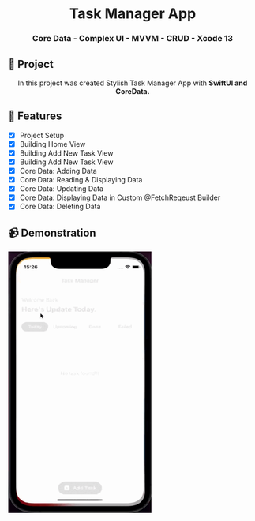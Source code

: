 <h1 align="center">Task Manager App</h1>
<h3 align="center">Core Data - Complex UI - MVVM - CRUD - Xcode 13</h3>


## 🚀 Project
<p align="center"> In this project was created Stylish Task Manager App with <b>SwiftUI and CoreData. </b></p>

##  🧲  Features

- [x] Project Setup
- [x] Building Home View
- [x] Building Add New Task View
- [x] Building Add New Task View
- [x] Core Data: Adding Data
- [x] Core Data: Reading & Displaying Data
- [x] Core Data: Updating Data
- [x] Core Data: Displaying Data in Custom @FetchReqeust Builder
- [x] Core Data: Deleting Data

##  📹 Demonstration
<img src="https://github.com/bertiGrazi/SwiftUI/blob/main/Kavsoft/TaskManager/Resources/video.gif" width="290" height="530">